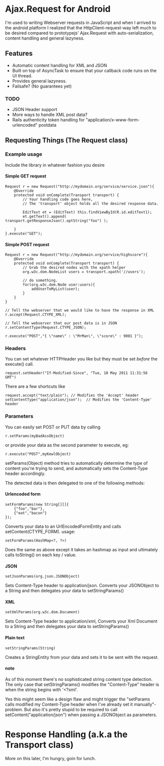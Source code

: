 Ajax.Request for Android
========================

I'm used to writing Webserver requests in JavaScript and when I arrived
to the android platform I realized that the HttpClient-request-way left much
to be desired compared to prototypejs' Ajax.Request with auto-serialization, content handling and
general lazyness.

Features
---------
* Automatic content handling for XML and JSON
* Built on top of AsyncTask to ensure that your callback code runs on the UI thread.
* Provides general lazyness.
* Failsafe? (No guarantees yet)

### TODO

* JSON Header support
* More ways to handle XML post data?
* Rails authenticity token handling for "application/x-www-form-urlencoded" postdata

Requesting Things (The Request class)
-------------------------------------


### Example usage
Include the library in whatever fashion you desire

#### Simple GET request

	Request r = new Request("http://mydomain.org/service/service.json"){
		@Override
		protected void onComplete(Transport transport) {
			// Your handling code goes here,
			// The 'transport' object holds all the desired response data.
						
			EditText et = (EditText) this.findViewById(R.id.editText1);
			et.getText().append( transport.getResponseJson().optString("foo") );
						
		}					
	}.execute("GET");	
					
#### Simple POST request

	Request r = new Request("http://mydomain.org/service/highscore"){
		@Override
		protected void onComplete(Transport transport) {
			// Grab the desired nodes with the xpath helper			
			org.w3c.dom.NodeList users = transport.xpath('//users');
			
			// do something.
			for(org.w3c.dom.Node user:users){
				addUserToMyList(user);
			}
		}	
	}
	
	// Tell the webserver that we would like to have the response in XML
	r.accept(Request.CTYPE_XML); 
	
	// Tell the webserver that our post data is in JSON
	r.setContentType(Request.CTYPE_JSON);
		
	r.execute("POST","{ \"name\" : \"MrMan\", \"score\" : 9001 }");
	
	
### Headers
You can set whatever HTTPHeader you like but they must be set _before_ the execute() call.

	request.setHeader("If-Modified-Since", "Tue, 10 May 2011 11:31:56 GMT")

There are a few shortcuts like

	request.accept("text/plain"); // Modifies the 'Accept' header
	setContentType("application/json");	 // Modifies the 'Content-Type' header

### Parameters

You can easily set POST or PUT data by calling

	r.setParams(myBadAssObject)

or provide your data as the second parameter to execute, eg: 

	r.execute("POST",myKewlObject)

setParams(Object) method tries to automatically determine the type of content you're
trying to send, and automatically sets the Content-Type header accordingly.

The detected data is then delegated to one of the following methods:

#### Urlencoded form 

	setFormParams(new String[][]{
		{"foo","bar"},
		{"eat","bacon"}
	});
	
Converts your data to an UrlEncodedFormEntity and calls setContent(CTYPE_FORM).
usage:


	
	setFormParams(HashMap<?, ?>)
Does the same as above except it takes an hashmap as input and ultimately calls
toString() on each key / value.

#### JSON

	setJsonParams(org.json.JSONObject)
Sets Content-Type header to application/json.
Converts your JSONObject to a String and then delegates your data to setStringParams()

#### XML
	 	
	setXmlParams(org.w3c.dom.Document)
Sets Content-Type header to application/xml,
Converts your Xml Document to a String and then delegates your data to setStringParams()

#### Plain text
	
	setStringParams(String)
Creates a StringEntity from your data and sets it to be sent with the request.
	
#### note
As of this moment there's no sophisticated string content type detection.
The only case that setStringParams() modifies the "Content-Type" header
is when the string begins with '<?xml'.

Yes this might seem like a design flaw and might trigger the "setParams calls modified
my Content-Type header when I've already set it manually"-problem.
But also it's pretty stupid to be required to call setContent("application/json")
when passing a JSONObject as parameters.


Response Handling (a.k.a the Transport class)
=============================================

More on this later, I'm hungry, goin for lunch.  



  




 
